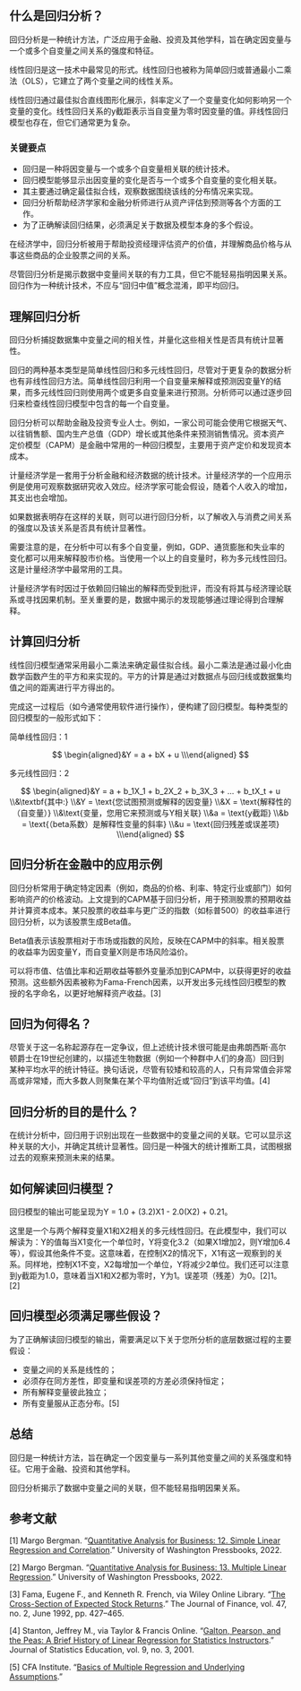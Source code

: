 ## 什么是回归分析？

回归分析是一种统计方法，广泛应用于金融、投资及其他学科，旨在确定因变量与一个或多个自变量之间关系的强度和特征。

线性回归是这一技术中最常见的形式。线性回归也被称为简单回归或普通最小二乘法（OLS），它建立了两个变量之间的线性关系。

线性回归通过最佳拟合直线图形化展示，斜率定义了一个变量变化如何影响另一个变量的变化。线性回归关系的y截距表示当自变量为零时因变量的值。非线性回归模型也存在，但它们通常更为复杂。

### 关键要点

- 回归是一种将因变量与一个或多个自变量相关联的统计技术。
- 回归模型能够显示出因变量的变化是否与一个或多个自变量的变化相关联。
- 其主要通过确定最佳拟合线，观察数据围绕该线的分布情况来实现。
- 回归分析帮助经济学家和金融分析师进行从资产评估到预测等各个方面的工作。
- 为了正确解读回归结果，必须满足关于数据及模型本身的多个假设。

在经济学中，回归分析被用于帮助投资经理评估资产的价值，并理解商品价格与从事这些商品的企业股票之间的关系。

尽管回归分析是揭示数据中变量间关联的有力工具，但它不能轻易指明因果关系。回归作为一种统计技术，不应与“回归中值”概念混淆，即平均回归。

## 理解回归分析

回归分析捕捉数据集中变量之间的相关性，并量化这些相关性是否具有统计显著性。

回归的两种基本类型是简单线性回归和多元线性回归，尽管对于更复杂的数据分析也有非线性回归方法。简单线性回归利用一个自变量来解释或预测因变量Y的结果，而多元线性回归则使用两个或更多自变量来进行预测。分析师可以通过逐步回归来检查线性回归模型中包含的每一个自变量。

回归分析可以帮助金融及投资专业人士。例如，一家公司可能会使用它根据天气、以往销售额、国内生产总值（GDP）增长或其他条件来预测销售情况。资本资产定价模型（CAPM）是金融中常用的一种回归模型，主要用于资产定价和发现资本成本。

计量经济学是一套用于分析金融和经济数据的统计技术。计量经济学的一个应用示例是使用可观察数据研究收入效应。经济学家可能会假设，随着个人收入的增加，其支出也会增加。

如果数据表明存在这样的关联，则可以进行回归分析，以了解收入与消费之间关系的强度以及该关系是否具有统计显著性。

需要注意的是，在分析中可以有多个自变量，例如，GDP、通货膨胀和失业率的变化都可以用来解释股市价格。当使用一个以上的自变量时，称为多元线性回归。这是计量经济学中最常用的工具。

计量经济学有时因过于依赖回归输出的解释而受到批评，而没有将其与经济理论联系或寻找因果机制。至关重要的是，数据中揭示的发现能够通过理论得到合理解释。

## 计算回归分析

线性回归模型通常采用最小二乘法来确定最佳拟合线。最小二乘法是通过最小化由数学函数产生的平方和来实现的。平方的计算是通过对数据点与回归线或数据集均值之间的距离进行平方得出的。

完成这一过程后（如今通常使用软件进行操作），便构建了回归模型。每种类型的回归模型的一般形式如下：

简单线性回归：1

$$ \begin{aligned}&Y = a + bX + u \\\end{aligned} $$

多元线性回归：2

$$ \begin{aligned}&Y = a + b_1X_1 + b_2X_2 + b_3X_3 + ... + b_tX_t + u \\&\textbf{其中:} \\&Y = \text{您试图预测或解释的因变量} \\&X = \text{解释性的（自变量）} \\&\text{变量，您用它来预测或与Y相关联} \\&a = \text{y截距} \\&b = \text{（beta系数）是解释性变量的斜率} \\&u = \text{回归残差或误差项} \\\end{aligned} $$

## 回归分析在金融中的应用示例

回归分析常用于确定特定因素（例如，商品的价格、利率、特定行业或部门）如何影响资产的价格波动。上文提到的CAPM基于回归分析，用于预测股票的预期收益并计算资本成本。某只股票的收益率与更广泛的指数（如标普500）的收益率进行回归分析，以为该股票生成Beta值。

Beta值表示该股票相对于市场或指数的风险，反映在CAPM中的斜率。相关股票的收益率为因变量Y，而自变量X则是市场风险溢价。

可以将市值、估值比率和近期收益等额外变量添加到CAPM中，以获得更好的收益预测。这些额外因素被称为Fama-French因素，以开发出多元线性回归模型的教授的名字命名，以更好地解释资产收益。[3]

## 回归为何得名？

尽管关于这一名称起源存在一定争议，但上述统计技术很可能是由弗朗西斯·高尔顿爵士在19世纪创建的，以描述生物数据（例如一个种群中人们的身高）回归到某种平均水平的统计特征。换句话说，尽管有较矮和较高的人，只有异常值会非常高或非常矮，而大多数人则聚集在某个平均值附近或“回归”到该平均值。[4]

## 回归分析的目的是什么？

在统计分析中，回归用于识别出现在一些数据中的变量之间的关联。它可以显示这种关联的大小，并确定其统计显著性。回归是一种强大的统计推断工具，试图根据过去的观察来预测未来的结果。

## 如何解读回归模型？

回归模型的输出可能呈现为Y = 1.0 + (3.2)X1 - 2.0(X2) + 0.21。

这里是一个与两个解释变量X1和X2相关的多元线性回归。在此模型中，我们可以解读为：Y的值每当X1变化一个单位时，Y将变化3.2（如果X1增加2，则Y增加6.4等），假设其他条件不变。这意味着，在控制X2的情况下，X1有这一观察到的关系。同样地，控制X1不变，X2每增加一个单位，Y将减少2单位。我们还可以注意到y截距为1.0，意味着当X1和X2都为零时，Y为1。误差项（残差）为0。[2]1。[2]

## 回归模型必须满足哪些假设？

为了正确解读回归模型的输出，需要满足以下关于您所分析的底层数据过程的主要假设：

- 变量之间的关系是线性的；
- 必须存在同方差性，即变量和误差项的方差必须保持恒定；
- 所有解释变量彼此独立；
- 所有变量服从正态分布。[5]

## 总结

回归是一种统计方法，旨在确定一个因变量与一系列其他变量之间的关系强度和特征。它用于金融、投资和其他学科。

回归分析揭示了数据中变量之间的关联，但不能轻易指明因果关系。

## 参考文献

[1] Margo Bergman. “[Quantitative Analysis for Business: 12. Simple Linear Regression and Correlation](https://uw.pressbooks.pub/quantbusiness/chapter/simple-linear-regression-and-correlation/).” University of Washington Pressbooks, 2022.

[2] Margo Bergman. “[Quantitative Analysis for Business: 13. Multiple Linear Regression](https://uw.pressbooks.pub/quantbusiness/chapter/multiple-linear-regression/).” University of Washington Pressbooks, 2022.

[3] Fama, Eugene F., and Kenneth R. French, via Wiley Online Library. “[The Cross-Section of Expected Stock Returns](https://onlinelibrary.wiley.com/doi/full/10.1111/j.1540-6261.1992.tb04398.x).” The Journal of Finance, vol. 47, no. 2, June 1992, pp. 427–465.

[4] Stanton, Jeffrey M., via Taylor & Francis Online. “[Galton, Pearson, and the Peas: A Brief History of Linear Regression for Statistics Instructors](https://www.tandfonline.com/doi/full/10.1080/10691898.2001.11910537).” Journal of Statistics Education, vol. 9, no. 3, 2001.

[5] CFA Institute. “[Basics of Multiple Regression and Underlying Assumptions](https://www.cfainstitute.org/en/membership/professional-development/refresher-readings/multiple-regression).”
